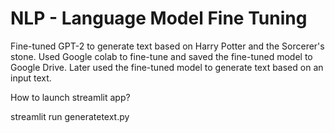 # NLP - Language Model Fine Tuning

Fine-tuned GPT-2 to generate text based on Harry Potter and the Sorcerer's stone.
Used Google colab to fine-tune and saved the fine-tuned model to Google Drive.
Later used the fine-tuned model to generate text based on an input text.

How to launch streamlit app?

streamlit run generatetext.py


